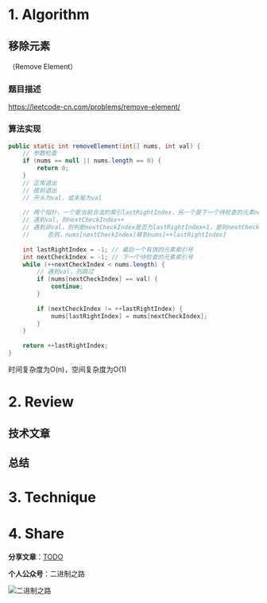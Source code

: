 # 1. Algorithm

## 移除元素

（Remove Element）

### 题目描述

https://leetcode-cn.com/problems/remove-element/

### 算法实现

```java
public static int removeElement(int[] nums, int val) {
    // 参数检查
    if (nums == null || nums.length == 0) {
        return 0;
    }
    // 正常退出
    // 提前退出
    // 开头为val，或末尾为val
    
    // 两个指针，一个是当前合法的索引lastRightIndex，另一个是下一个待检查的元素nextCheckIndex
    // 遇到val，则nextCheckIndex++
    // 遇到非val，则判断nextCheckIndex是否为lastRightIndex+1，是则nextCheckIndex++、lastRightIndex++
    //     否则，nums[nextCheckIndex]移到nums[++lastRightIndex]
    
    int lastRightIndex = -1; // 最后一个有效的元素索引号
    int nextCheckIndex = -1; // 下一个待检查的元素索引号
    while (++nextCheckIndex < nums.length) {
        // 遇到val，则跳过
        if (nums[nextCheckIndex] == val) {
            continue;
        }
        
        if (nextCheckIndex != ++lastRightIndex) {
            nums[lastRightIndex] = nums[nextCheckIndex];
        }
    }
    
    return ++lastRightIndex;
}
```

时间复杂度为O(n)，空间复杂度为O(1)

# 2. Review

## 技术文章

## 总结

# 3. Technique

# 4. Share

**分享文章**：[TODO](https://mp.weixin.qq.com/s/TprwjqaSdKVrLO0msi_VUA)

**个人公众号**：二进制之路

![二进制之路](https://note.youdao.com/yws/public/resource/c590ee50585156111cc240ca1943cebf/xmlnote/021950D7D8FC4A8E91B08CDBD68547F2/80591)

